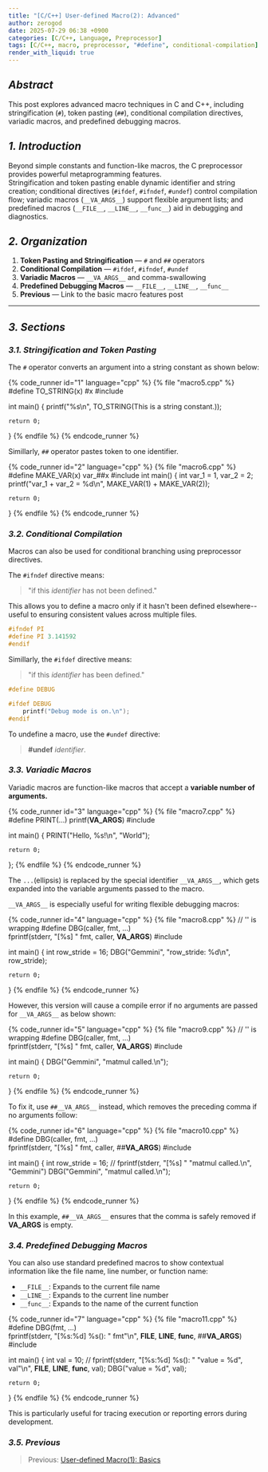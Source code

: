 ```yaml
---
title: "[C/C++] User-defined Macro(2): Advanced"
author: zerogod
date: 2025-07-29 06:38 +0900
categories: [C/C++, Language, Preprocessor]
tags: [C/C++, macro, preprocessor, "#define", conditional-compilation]
render_with_liquid: true
---
```

## ***Abstract***  
This post explores advanced macro techniques in C and C++, including stringification (`#`), token pasting (`##`), conditional compilation directives, variadic macros, and predefined debugging macros.

## ***1. Introduction***  
Beyond simple constants and function-like macros, the C preprocessor provides powerful metaprogramming features.   
Stringification and token pasting enable dynamic identifier and string creation; conditional directives (`#ifdef`, `#ifndef`, `#undef`) control compilation flow; variadic macros (`__VA_ARGS__`) support flexible argument lists; and predefined macros (`__FILE__`, `__LINE__`, `__func__`) aid in debugging and diagnostics.

## ***2. Organization***  
1. **Token Pasting and Stringification** &mdash; `#` and `##` operators  
2. **Conditional Compilation** &mdash; `#ifdef`, `#ifndef`, `#undef`  
3. **Variadic Macros** &mdash; `__VA_ARGS__` and comma-swallowing  
4. **Predefined Debugging Macros** &mdash; `__FILE__`, `__LINE__`, `__func__`  
5. **Previous** &mdash; Link to the basic macro features post

---
## ***3. Sections***
### ***3.1. Stringification and Token Pasting***
The `#` operator converts an argument into a string constant as shown below:

{% code_runner id="1" language="cpp" %}
{% file "macro5.cpp" %}
#define TO_STRING(x) #x
#include <cstdio>

int main() {
    printf("%s\n", TO_STRING(This is a string constant.));

    return 0;
}
{% endfile %}
{% endcode_runner %}

Simillarly, `##` operator pastes token to one identifier.

{% code_runner id="2" language="cpp" %}
{% file "macro6.cpp" %}
#define MAKE_VAR(x) var_##x
#include <cstdio>
int main() {
    int var_1 = 1, var_2 = 2;
    printf("var_1 + var_2 = %d\n", MAKE_VAR(1) + MAKE_VAR(2));    

    return 0;
}
{% endfile %}
{% endcode_runner %}

### ***3.2. Conditional Compilation***
Macros can also be used for conditional branching using preprocessor directives.

The `#ifndef` directive means: 
> "if this *identifier* has not been  defined."

This allows you to define a macro only if it hasn't been defined elsewhere--useful to ensuring consistent values across multiple files.
```cpp
#ifndef PI
#define PI 3.141592
#endif
```
Simillarly, the `#ifdef` directive means: 
> "if this *identifier* has been defined."

```cpp
#define DEBUG

#ifdef DEBUG
    printf("Debug mode is on.\n");
#endif
```

To undefine a macro, use the `#undef` directive:
> **#undef** *identifier*.   

### ***3.3. Variadic Macros***
Variadic macros are function-like macros that accept a **variable number of arguments.**

{% code_runner id="3" language="cpp" %}
{% file "macro7.cpp" %}
#define PRINT(...) printf(__VA_ARGS__)
#include <cstdio>

int main() {
    PRINT("Hello, %s!\n", "World");

    return 0;
};
{% endfile %}
{% endcode_runner %}

The `...`(ellipsis) is replaced by the special identifier `__VA_ARGS__`, which gets expanded into the variable arguments passed to the macro.

`__VA_ARGS__` is especially useful for writing flexible debugging macros:

{% code_runner id="4" language="cpp" %}
{% file "macro8.cpp" %}
// '\' is wrapping
#define DBG(caller, fmt, ...) \
            fprintf(stderr, "[%s] " fmt, caller, __VA_ARGS__)
#include <cstdio>

int main() {
    int row_stride = 16;
    DBG("Gemmini", "row_stride: %d\n", row_stride);
    
    return 0;
}
{% endfile %}
{% endcode_runner %}

However, this version will cause a compile error if no arguments are passed for `__VA_ARGS__` as below shown:

{% code_runner id="5" language="cpp" %}
{% file "macro9.cpp" %}
// '\' is wrapping
#define DBG(caller, fmt, ...) \
            fprintf(stderr, "[%s] " fmt, caller, __VA_ARGS__)
#include <cstdio>

int main() {
    DBG("Gemmini", "matmul called.\n");
    
    return 0;
}
{% endfile %}
{% endcode_runner %}

To fix it, use `##__VA_ARGS__` instead, which removes the preceding comma if no arguments follow:

{% code_runner id="6" language="cpp" %}
{% file "macro10.cpp" %}
#define DBG(caller, fmt, ...) \
            fprintf(stderr, "[%s] " fmt, caller, ##__VA_ARGS__)
#include <cstdio>

int main() {
    int row_stride = 16;
    // fprintf(stderr, "[%s] " "matmul called.\n", "Gemmini")
    DBG("Gemmini", "matmul called.\n");
    
    return 0;
}
{% endfile %}
{% endcode_runner %}

In this example, `##__VA_ARGS__` ensures that the comma is safely removed if __VA_ARGS__ is empty.


### ***3.4. Predefined Debugging Macros***
You can also use standard predefined macros to show contextual information like the file name, line number, or function name:
- `__FILE__`: Expands to the current file name
- `__LINE__`: Expands to the current line number
- `__func__`: Expands to the name of the current function

{% code_runner id="7" language="cpp" %}
{% file "macro11.cpp" %}
#define DBG(fmt, ...) \
    fprintf(stderr, "[%s:%d] %s(): " fmt"\n", __FILE__, __LINE__, __func__, ##__VA_ARGS__)
#include <cstdio>

int main() {
    int val = 10;
    // fprintf(stderr, "[%s:%d] %s(): " "value = %d", val"\n", __FILE__, __LINE__, __func__, val);
    DBG("value = %d", val);

    return 0;
}
{% endfile %}
{% endcode_runner %}

This is particularly useful for tracing execution or reporting errors during development.

### ***3.5. Previous***
> Previous: [User-defined Macro(1): Basics](https://code0-god.github.io/posts/5/)
